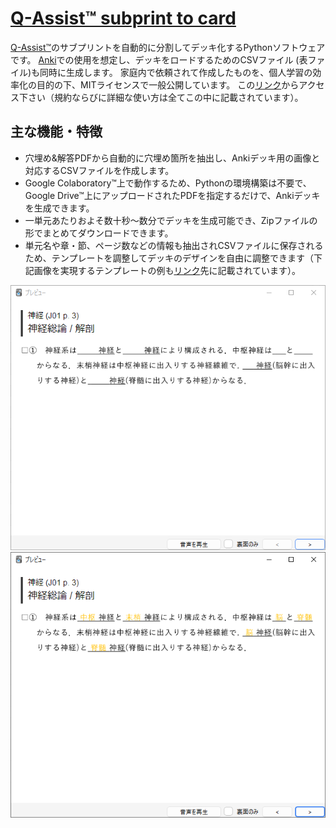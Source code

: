 # [Q-Assist™ subprint to card](https://github.com/katsuma-inoue-42/qassist_to_card)

[Q-Assist™](https://medilink-study.com/)のサブプリントを自動的に分割してデッキ化するPythonソフトウェアです。
[Anki](https://apps.ankiweb.net/)での使用を想定し、デッキをロードするためのCSVファイル (表ファイル)も同時に生成します。
家庭内で依頼されて作成したものを、個人学習の効率化の目的の下、MITライセンスで一般公開しています。
この[リンク](http://colab.research.google.com/github/katsuma-inoue-42/qassist_to_card/blob/master/qassist_to_card.ipynb)からアクセス下さい（規約ならびに詳細な使い方は全てこの中に記載されています）。

## 主な機能・特徴
- 穴埋め&解答PDFから自動的に穴埋め箇所を抽出し、Ankiデッキ用の画像と対応するCSVファイルを作成します。
- Google Colaboratory™上で動作するため、Pythonの環境構築は不要で、Google Drive™上にアップロードされたPDFを指定するだけで、Ankiデッキを生成できます。
- 一単元あたりおよそ数十秒〜数分でデッキを生成可能でき、Zipファイルの形でまとめてダウンロードできます。
- 単元名や章・節、ページ数などの情報も抽出されCSVファイルに保存されるため、テンプレートを調整してデッキのデザインを自由に調整できます（下記画像を実現するテンプレートの例も[リンク](http://colab.research.google.com/github/katsuma-inoue-42/qassist_to_card/blob/master/qassist_to_card.ipynb)先に記載されています）。

![blank](https://github.com/katsuma-inoue-42/qassist_to_card/blob/master/docs/assets/blank.png)
![answer](https://github.com/katsuma-inoue-42/qassist_to_card/blob/master/docs/assets/answer.png)
